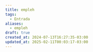 ```yaml
---
title: empleh
tags:
  - Entrada
aliases:
  - empleh
draft: true
created_at: 2024-07-13T16:27:35-03:00
updated_at: 2025-02-11T00:03:17-03:00
---
```

